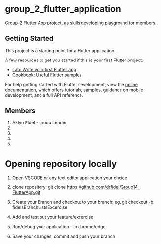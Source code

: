 # group_2_flutter_application

Group-2 Flutter App project, as skills developing playground for members.

## Getting Started

This project is a starting point for a Flutter application.

A few resources to get you started if this is your first Flutter project:

- [Lab: Write your first Flutter app](https://docs.flutter.dev/get-started/codelab)
- [Cookbook: Useful Flutter samples](https://docs.flutter.dev/cookbook)

For help getting started with Flutter development, view the
[online documentation](https://docs.flutter.dev/), which offers tutorials,
samples, guidance on mobile development, and a full API reference.

## Members
1. Akiyo Fidel - group Leader
2. 
3.
4.
5.

# Opening repository locally
1. Open VSCODE or any text editor application your choice

2. clone repository: 
git clone https://github.com/drfidel/Group14-FlutterApp.git

3. Create your Branch and checkout to your branch:
eg. git checkout -b fidelsBranchListsExcercise

4. Add and test out your feature/excercise

5. Run/debug your application - in chrome/edge

6. Save your changes, commit and push your branch